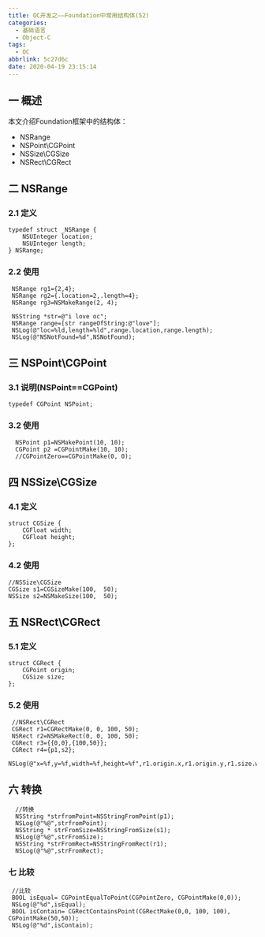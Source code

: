 ```yaml
---
title: OC开发之——Foundation中常用结构体(52)
categories:
  - 基础语言
  - Object-C
tags:
  - OC
abbrlink: 5c27d6c
date: 2020-04-19 23:15:14
---
```

## 一 概述

本文介绍Foundation框架中的结构体：

* NSRange
* NSPoint\CGPoint
* NSSize\CGSize
* NSRect\CGRect

<!--more-->

## 二 NSRange

### 2.1 定义

```
typedef struct _NSRange {
    NSUInteger location;
    NSUInteger length;
} NSRange;
```

### 2.2 使用

```
 NSRange rg1={2,4};
 NSRange rg2={.location=2,.length=4};
 NSRange rg3=NSMakeRange(2, 4);
 
 NSString *str=@"i love oc";
 NSRange range=[str rangeOfString:@"love"];
 NSLog(@"loc=%ld,length=%ld",range.location,range.length);
 NSLog(@"NSNotFound=%d",NSNotFound);
```

## 三 NSPoint\CGPoint

### 3.1 说明(NSPoint==CGPoint)

```
typedef CGPoint NSPoint;
```

### 3.2 使用

```
  NSPoint p1=NSMakePoint(10, 10);
  CGPoint p2 =CGPointMake(10, 10);
  //CGPointZero==CGPointMake(0, 0);
```

## 四 NSSize\CGSize

### 4.1 定义

```
struct CGSize {
    CGFloat width;
    CGFloat height;
};
```

### 4.2 使用

```
//NSSize\CGSize
CGSize s1=CGSizeMake(100,  50);
NSSize s2=NSMakeSize(100,  50);
```

## 五 NSRect\CGRect

### 5.1 定义

```
struct CGRect {
    CGPoint origin;
    CGSize size;
};
```

### 5.2 使用

```
 //NSRect\CGRect
 CGRect r1=CGRectMake(0, 0, 100, 50);
 NSRect r2=NSMakeRect(0, 0, 100, 50);
 CGRect r3={{0,0},{100,50}};
 CGRect r4={p1,s2};
        NSLog(@"x=%f,y=%f,width=%f,height=%f",r1.origin.x,r1.origin.y,r1.size.width,r1.size.height);
```

## 六 转换

```
  //转换
  NSString *strfromPoint=NSStringFromPoint(p1);
  NSLog(@"%@",strfromPoint);
  NSString * strFromSize=NSStringFromSize(s1);
  NSLog(@"%@",strFromSize);
  NSString *strFromRect=NSStringFromRect(r1);
  NSLog(@"%@",strFromRect);
```

### 七 比较

```
 //比较
 BOOL isEqual= CGPointEqualToPoint(CGPointZero, CGPointMake(0,0));
 NSLog(@"%d",isEqual);
 BOOL isContain= CGRectContainsPoint(CGRectMake(0,0, 100, 100), CGPointMake(50,50));
 NSLog(@"%d",isContain);
```
